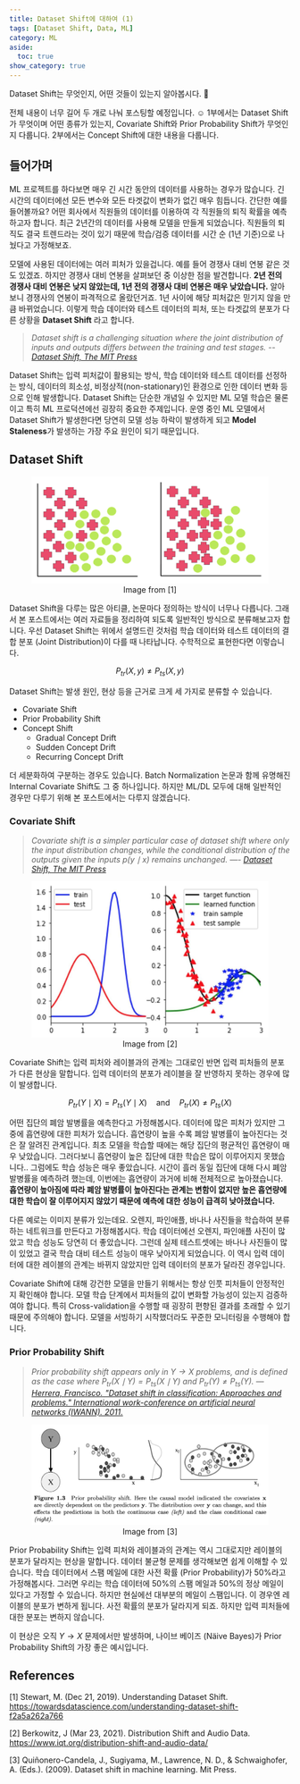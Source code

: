 ```yaml
---
title: Dataset Shift에 대하여 (1)
tags: [Dataset Shift, Data, ML]
category: ML
aside:
  toc: true
show_category: true
---
```


Dataset Shift는 무엇인지, 어떤 것들이 있는지 알아봅시다. 👀

<!--more-->

전체 내용이 너무 길어 두 개로 나눠 포스팅할 예정입니다. ☺️ 
1부에서는 Dataset Shift가 무엇이며 어떤 종류가 있는지, Covariate Shift와 Prior Probability Shift가 무엇인지 다룹니다.
2부에서는 Concept Shift에 대한 내용을 다룹니다.

## 들어가며

ML 프로젝트를 하다보면 매우 긴 시간 동안의 데이터를 사용하는 경우가 많습니다. 긴 시간의 데이터에선 모든 변수와 모든 타겟값이 변화가 없긴 매우 힘듭니다. 간단한 예를 들어볼까요? 어떤 회사에서 직원들의 데이터를 이용하여 각 직원들의 퇴직 확률을 예측하고자 합니다. 최근 2년간의 데이터를 사용해 모델을 만들게 되었습니다. 직원들의 퇴직도 결국 트렌드라는 것이 있기 때문에 학습/검증 데이터를 시간 순 (1년 기준)으로 나눴다고 가정해보죠. 

모델에 사용된 데이터에는 여러 피처가 있을겁니다. 예를 들어 경쟁사 대비 연봉 같은 것도 있겠죠. 하지만 경쟁사 대비 연봉을 살펴보던 중 이상한 점을 발견합니다. **2년 전의 경쟁사 대비 연봉은 낮지 않았는데, 1년 전의 경쟁사 대비 연봉은 매우 낮았습니다.** 알아보니 경쟁사의 연봉이 파격적으로 올랐던거죠. 1년 사이에 해당 피처값은 믿기지 않을 만큼 바뀌었습니다. 이렇게 학습 데이터와 테스트 데이터의 피처, 또는 타겟값의 분포가 다른 상황을 **Dataset Shift** 라고 합니다.

> *Dataset shift is a challenging situation where the joint distribution of inputs and outputs differs between the training and test stages. --  [Dataset Shift, The MIT Press](https://cs.nyu.edu/~roweis/papers/invar-chapter.pdf)*
> 

Dataset Shift는 입력 피처값이 활용되는 방식, 학습 데이터와 테스트 데이터를 선정하는 방식, 데이터의 희소성, 비정상적(non-stationary)인 환경으로 인한 데이터 변화 등으로 인해 발생합니다.  Dataset Shift는 단순한 개념일 수 있지만 ML 모델 학습은 물론이고 특히 ML 프로덕션에선 굉장히 중요한 주제입니다. 운영 중인 ML 모델에서 Dataset Shift가 발생한다면 당연히 모델 성능 하락이 발생하게 되고 **Model Staleness**가 발생하는 가장 주요 원인이 되기 때문입니다.

## Dataset Shift

<figure>
  <img src='/assets/images/2021-11-19-about-dataset-shift-1/dataset_shift.png'>
  <figcaption style="text-align: center;">Image from [1]</figcaption>
</figure>


Dataset Shift을 다루는 많은 아티클, 논문마다 정의하는 방식이 너무나 다릅니다. 그래서 본 포스트에서는 여러 자료들을 정리하여 되도록 일반적인 방식으로 분류해보고자 합니다. 우선 Dataset Shift는 위에서 설명드린 것처럼 학습 데이터와 테스트 데이터의 결합 분포 (Joint Distribution)이 다를 때 나타납니다. 수학적으로 표현한다면 이렇습니다.

$$P_{tr}(X, y) \neq P_{ts} (X, y)$$

Dataset Shift는 발생 원인, 현상 등을 근거로 크게 세 가지로 분류할 수 있습니다.

- Covariate Shift
- Prior Probability Shift
- Concept Shift
    - Gradual Concept Drift
    - Sudden Concept Drift
    - Recurring Concept Drift

더 세분화하여 구분하는 경우도 있습니다. Batch Normalization 논문과 함께 유명해진 Internal Covariate Shift도 그 중 하나입니다. 하지만 ML/DL 모두에 대해 일반적인 경우만 다루기 위해 본 포스트에서는 다루지 않겠습니다.

### Covariate Shift

> *Covariate shift is a simpler particular case of dataset shift where only the input distribution changes, while the conditional distribution of the outputs given the inputs $p(y \mid x)$ remains unchanged. —- [Dataset Shift, The MIT Press](https://cs.nyu.edu/~roweis/papers/invar-chapter.pdf)*
> 

<figure>
  <img src='/assets/images/2021-11-19-about-dataset-shift-1/covariate_shift.png'>
  <figcaption style="text-align: center;">Image from [2]</figcaption>
</figure>

Covariate Shift는 입력 피처와 레이블과의 관계는 그대로인 반면 입력 피처들의 분포가 다른 현상을 말합니다. 입력 데이터의 분포가 레이블을 잘 반영하지 못하는 경우에 많이 발생합니다.

$$P_{tr}(Y \mid X) = P_{ts} (Y \mid X) \quad \text{and} \quad P_{tr}(X) \neq P_{ts}(X)$$

어떤 집단의 폐암 발병률을 예측한다고 가정해봅시다. 데이터에 많은 피처가 있지만 그 중에 흡연량에 대한 피처가 있습니다. 흡연량이 높을 수록 폐암 발병률이 높아진다는 것은 잘 알려진 관계입니다. 최초 모델을 학습할 때에는 해당 집단의 평균적인 흡연량이 매우 낮았습니다. 그러다보니 흡연량이 높은 집단에 대한 학습은 많이 이루어지지 못했습니다.. 그럼에도 학습 성능은 매우 좋았습니다. 시간이 흘러 동일 집단에 대해 다시 폐암 발병률을 예측하려 했는데, 이번에는 흡연량이 과거에 비해 전체적으로 높아졌습니다. **흡연량이 높아짐에 따라 폐암 발병률이 높아진다는 관계는 변함이 없지만 높은 흡연량에 대한 학습이 잘 이루어지지 않았기 때문에 예측에 대한 성능이 급격히 낮아졌습니다.**

다른 예로는 이미지 분류가 있는데요. 오렌지, 파인애플, 바나나 사진들을 학습하여 분류하는 네트워크를 만든다고 가정해봅시다. 학습 데이터에선 오렌지, 파인애플 사진이 많았고 학습 성능도 당연히 더 좋았습니다. 그런데 실제 테스트셋에는 바나나 사진들이 많이 있었고 결국 학습 대비 테스트 성능이 매우 낮아지게 되었습니다. 이 역시 입력 데이터에 대한 레이블의 관계는 바뀌지 않았지만 입력 데이터의 분포가 달라진 경우입니다.

Covariate Shift에 대해 강건한 모델을 만들기 위해서는 항상 인풋 피처들이 안정적인지 확인해야 합니다. 모델 학습 단계에서 피처들의 값이 변화할 가능성이 있는지 검증하여야 합니다. 특히 Cross-validation을 수행할 때 굉장히 편향된 결과를 초래할 수 있기 때문에 주의해야 합니다. 모델을 서빙하기 시작했더라도 꾸준한 모니터링을 수행해야 합니다.

### Prior Probability Shift

> *Prior probability shift appears only in $Y \to X$ problems, and is defined as the case where $P_{tr}(X \mid Y) = P_{ts}(X \mid Y)$ and $P_{tr}(Y) \neq P_{ts}(Y)$. —  [Herrera, Francisco. "Dataset shift in classification: Approaches and problems." International work-conference on artificial neural networks (IWANN). 2011.](http://iwann.ugr.es/2011/pdf/InvitedTalk-FHerrera-IWANN11.pdf)*


<figure>
  <img src='/assets/images/2021-11-19-about-dataset-shift-1/prior_probability_shift.png'>
  <figcaption style="text-align: center;">Image from [3]</figcaption>
</figure>

Prior Probability Shift는 입력 피처와 레이블과의 관계는 역시 그대로지만 레이블의 분포가 달라지는 현상을 말합니다. 데이터 불균형 문제를 생각해보면 쉽게 이해할 수 있습니다. 학습 데이터에서 스팸 메일에 대한 사전 확률 (Prior Probability)가 50%라고 가정해봅시다. 그러면 우리는 학습 데이터에 50%의 스팸 메일과 50%의 정상 메일이 있다고 가정할 수 있습니다. 하지만 현실에선 대부분의 메일이 스팸입니다. 이 경우엔 레이블의 분포가 변하게 됩니다. 사전 확률의 분포가 달라지게 되죠. 하지만 입력 피처들에 대한 분포는 변하지 않습니다.

이 현상은 오직 $Y \to X$ 문제에서만 발생하며, 나이브 베이즈 (Näive Bayes)가 Prior Probability Shift의 가장 좋은 예시입니다.

## References

[1] Stewart, M. (Dec 21, 2019). Understanding Dataset Shift. https://towardsdatascience.com/understanding-dataset-shift-f2a5a262a766

[2] Berkowitz, J (Mar 23, 2021). Distribution Shift and Audio Data. https://www.iqt.org/distribution-shift-and-audio-data/

[3] Quiñonero-Candela, J., Sugiyama, M., Lawrence, N. D., & Schwaighofer, A. (Eds.). (2009). Dataset shift in machine learning. Mit Press.